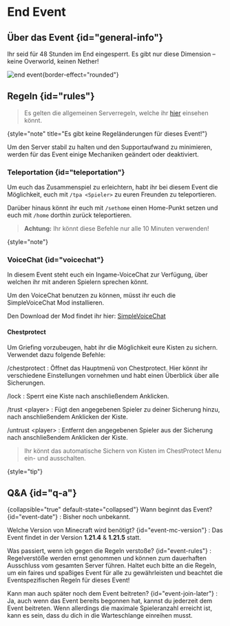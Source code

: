 <primary-label ref="event-upcoming"/>
<secondary-label ref="end-event-mc-version"/>
<secondary-label ref="no-date"/>

# End Event



## Über das Event {id="general-info"}

Ihr seid für 48 Stunden im End eingesperrt. Es gibt nur diese Dimension – keine Overworld, keinen Nether!


![end event](end-event.png){border-effect="rounded"}

## Regeln {id="rules"}

> Es gelten die allgemeinen Serverregeln, welche ihr [hier](rules.md) einsehen k&ouml;nnt.
>
{style="note" title="Es gibt keine Regeländerungen für dieses Event!"}

Um den Server stabil zu halten und den Supportaufwand zu minimieren, werden für das Event einige Mechaniken geändert oder deaktiviert.

### Teleportation {id="teleportation"}

Um euch das Zusammenspiel zu erleichtern, habt ihr bei diesem Event die Möglichkeit, euch mit `/tpa <Spieler>` zu euren Freunden zu teleportieren.

Darüber hinaus könnt ihr euch mit `/sethome` einen Home-Punkt setzen und euch mit `/home` dorthin zurück teleportieren.

> **Achtung:** Ihr könnt diese Befehle nur alle 10 Minuten verwenden!
>
{style="note"}

### VoiceChat {id="voicechat"}

In diesem Event steht euch ein Ingame-VoiceChat zur Verfügung, über welchen ihr mit anderen Spielern sprechen könnt.

Um den VoiceChat benutzen zu können, müsst ihr euch die SimpleVoiceChat Mod installieren.

Den Download der Mod findet ihr hier: [SimpleVoiceChat](https://modrinth.com/plugin/simple-voice-chat)

#### Chestprotect

Um Griefing vorzubeugen, habt ihr die Möglichkeit eure Kisten zu sichern. Verwendet dazu folgende Befehle:

/chestprotect
: Öffnet das Hauptmenü von Chestprotect.
Hier könnt ihr verschiedene Einstellungen vornehmen und habt einen Überblick über alle Sicherungen.

/lock
: Sperrt eine Kiste nach anschließendem Anklicken.

/trust &lt;player&gt;
: Fügt den angegebenen Spieler zu deiner Sicherung hinzu, nach anschließendem Anklicken der Kiste.

/untrust &lt;player&gt;
: Entfernt den angegebenen Spieler aus der Sicherung nach anschließendem Anklicken der Kiste.

> Ihr könnt das automatische Sichern von Kisten im ChestProtect Menu ein- und ausschalten.
>
{style="tip"}

## Q&amp;A {id="q-a"}

{collapsible="true" default-state="collapsed"}
Wann beginnt das Event? {id="event-date"}
: Bisher noch unbekannt.

Welche Version von Minecraft wird benötigt? {id="event-mc-version"}
: Das Event findet in der Version **1.21.4** & **1.21.5** statt.

Was passiert, wenn ich gegen die Regeln verstoße? {id="event-rules"}
: Regelverstöße werden ernst genommen und können zum dauerhaften Ausschluss vom gesamten Server führen. Haltet euch
bitte an die Regeln, um ein faires und spaßiges Event für alle zu gewährleisten und beachtet die Eventspezifischen Regeln für dieses Event!

Kann man auch später noch dem Event beitreten? {id="event-join-later"}
: Ja, auch wenn das Event bereits begonnen hat, kannst du jederzeit dem Event beitreten. Wenn allerdings die maximale
Spieleranzahl erreicht ist, kann es sein, dass du dich in die Warteschlange einreihen musst.